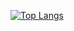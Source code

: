 [![Top Langs](https://github-readme-stats.vercel.app/api/top-langs/?username=NyRakath)](https://github.com/anuraghazra/github-readme-stats)